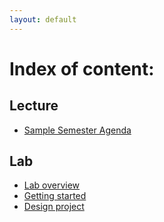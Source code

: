 ```yaml
---
layout: default
---
```


# Index of content:

## Lecture
- [Sample Semester Agenda](/lecture/sample-agenda)

## Lab
- [Lab overview](/lab/lab-overview)
- [Getting started](/lab/getting-started)
- [Design project](/lab/design-project)
